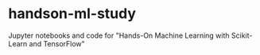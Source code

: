 # handson-ml-study
Jupyter notebooks and code for "Hands-On Machine Learning with Scikit-Learn and TensorFlow"
